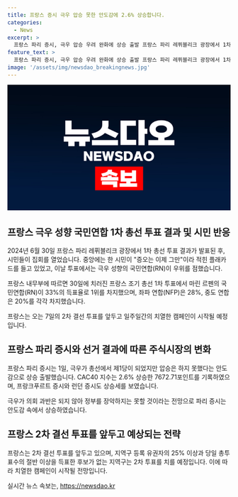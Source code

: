 ```yaml
---
title: 프랑스 증시 극우 압승 못한 안도감에 2.6% 상승합니다.
categories:
  - News
excerpt: >
  프랑스 파리 증시, 극우 압승 우려 완화에 상승 출발 프랑스 파리 레퓌블리크 광장에서 1차 총선 후 집회 개최. 극우 성향의 국민연합(RN)이 33% 득표율로 1위 차지. 프랑스 증시 상승, 극우가 의회 과반 차지 어려울 전망에 안도감. 7일 2차 결선 투표를 앞두고 치열한 캠페인 예정. (출처: AFP=뉴스1)
feature_text: >
  프랑스 파리 증시, 극우 압승 우려 완화에 상승 출발 프랑스 파리 레퓌블리크 광장에서 1차 총선 후 집회 개최. 극우 성향의 국민연합(RN)이 33% 득표율로 1위 차지. 프랑스 증시 상승, 극우가 의회 과반 차지 어려울 전망에 안도감. 7일 2차 결선 투표를 앞두고 치열한 캠페인 예정. (출처: AFP=뉴스1)
image: '/assets/img/newsdao_breakingnews.jpg'
---
```


<p><img src="/assets/img/newsdao_breakingnews.jpg" alt="bookingtag 속보" /></p>

<h2 data-ke-size="size26">프랑스 극우 성향 국민연합 1차 총선 투표 결과 및 시민 반응</h2>

<p data-ke-size="size16">2024년 6월 30일 프랑스 파리 레퓌블리크 광장에서 1차 총선 투표 결과가 발표된 후, 시민들이 집회를 열었습니다. 중앙에는 한 시민이 "증오는 이제 그만"이라 적힌 플래카드를 들고 있었고, 이날 투표에서는 극우 성향의 국민연합(RN)이 우위를 점했습니다.</p>

<p data-ke-size="size16">프랑스 내무부에 따르면 30일에 치러진 프랑스 조기 총선 1차 투표에서 마린 르펜의 국민연합(RN)이 33%의 득표율로 1위를 차지했으며, 좌파 연합(NFP)은 28%, 중도 연합은 20%를 각각 차지했습니다.</p>

<p data-ke-size="size16">프랑스는 오는 7일의 2차 결선 투표를 앞두고 일주일간의 치열한 캠페인이 시작될 예정입니다.</p>

<h2 data-ke-size="size26">프랑스 파리 증시와 선거 결과에 따른 주식시장의 변화</h2>

<p data-ke-size="size16">프랑스 파리 증시는 1일, 극우가 총선에서 제1당이 되었지만 압승은 하지 못했다는 안도감으로 상승 출발했습니다. CAC40 지수는 2.6% 상승한 7672.71포인트를 기록하였으며, 프랑크푸르트 증시와 런던 증시도 상승세를 보였습니다.</p>

<p data-ke-size="size16">극우가 의회 과반은 되지 않아 정부를 장악하지는 못할 것이라는 전망으로 파리 증시는 안도감 속에서 상승하였습니다.</p>

<h2 data-ke-size="size26">프랑스 2차 결선 투표를 앞두고 예상되는 전략</h2>

<p data-ke-size="size16">프랑스는 2차 결선 투표를 앞두고 있으며, 지역구 등록 유권자의 25% 이상과 당일 총투표수의 절반 이상을 득표한 후보가 없는 지역구는 2차 투표를 치를 예정입니다. 이에 따라 치열한 캠페인이 시작될 전망입니다.</p>
실시간 뉴스 속보는, <a href="https://newsdao.kr" rel="dofollow">https://newsdao.kr</a>


